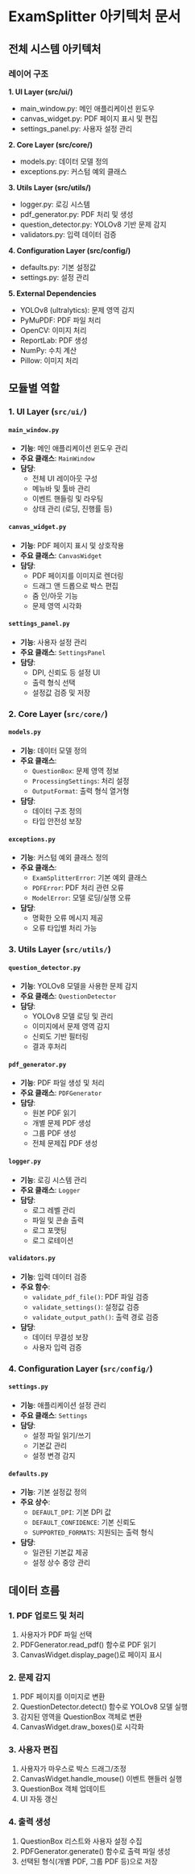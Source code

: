 # ExamSplitter 아키텍처 문서

## 전체 시스템 아키텍처

### 레이어 구조

**1. UI Layer (src/ui/)**
- main_window.py: 메인 애플리케이션 윈도우
- canvas_widget.py: PDF 페이지 표시 및 편집
- settings_panel.py: 사용자 설정 관리

**2. Core Layer (src/core/)**
- models.py: 데이터 모델 정의
- exceptions.py: 커스텀 예외 클래스

**3. Utils Layer (src/utils/)**
- logger.py: 로깅 시스템
- pdf_generator.py: PDF 처리 및 생성
- question_detector.py: YOLOv8 기반 문제 감지
- validators.py: 입력 데이터 검증

**4. Configuration Layer (src/config/)**
- defaults.py: 기본 설정값
- settings.py: 설정 관리

**5. External Dependencies**
- YOLOv8 (ultralytics): 문제 영역 감지
- PyMuPDF: PDF 파일 처리
- OpenCV: 이미지 처리
- ReportLab: PDF 생성
- NumPy: 수치 계산
- Pillow: 이미지 처리

## 모듈별 역할

### 1. UI Layer (`src/ui/`)

#### `main_window.py`
- **기능**: 메인 애플리케이션 윈도우 관리
- **주요 클래스**: `MainWindow`
- **담당**:
  - 전체 UI 레이아웃 구성
  - 메뉴바 및 툴바 관리
  - 이벤트 핸들링 및 라우팅
  - 상태 관리 (로딩, 진행률 등)

#### `canvas_widget.py`
- **기능**: PDF 페이지 표시 및 상호작용
- **주요 클래스**: `CanvasWidget`
- **담당**:
  - PDF 페이지를 이미지로 렌더링
  - 드래그 앤 드롭으로 박스 편집
  - 줌 인/아웃 기능
  - 문제 영역 시각화

#### `settings_panel.py`
- **기능**: 사용자 설정 관리
- **주요 클래스**: `SettingsPanel`
- **담당**:
  - DPI, 신뢰도 등 설정 UI
  - 출력 형식 선택
  - 설정값 검증 및 저장

### 2. Core Layer (`src/core/`)

#### `models.py`
- **기능**: 데이터 모델 정의
- **주요 클래스**:
  - `QuestionBox`: 문제 영역 정보
  - `ProcessingSettings`: 처리 설정
  - `OutputFormat`: 출력 형식 열거형
- **담당**:
  - 데이터 구조 정의
  - 타입 안전성 보장

#### `exceptions.py`
- **기능**: 커스텀 예외 클래스 정의
- **주요 클래스**:
  - `ExamSplitterError`: 기본 예외 클래스
  - `PDFError`: PDF 처리 관련 오류
  - `ModelError`: 모델 로딩/실행 오류
- **담당**:
  - 명확한 오류 메시지 제공
  - 오류 타입별 처리 가능

### 3. Utils Layer (`src/utils/`)

#### `question_detector.py`
- **기능**: YOLOv8 모델을 사용한 문제 감지
- **주요 클래스**: `QuestionDetector`
- **담당**:
  - YOLOv8 모델 로딩 및 관리
  - 이미지에서 문제 영역 감지
  - 신뢰도 기반 필터링
  - 결과 후처리

#### `pdf_generator.py`
- **기능**: PDF 파일 생성 및 처리
- **주요 클래스**: `PDFGenerator`
- **담당**:
  - 원본 PDF 읽기
  - 개별 문제 PDF 생성
  - 그룹 PDF 생성
  - 전체 문제집 PDF 생성

#### `logger.py`
- **기능**: 로깅 시스템 관리
- **주요 클래스**: `Logger`
- **담당**:
  - 로그 레벨 관리
  - 파일 및 콘솔 출력
  - 로그 포맷팅
  - 로그 로테이션

#### `validators.py`
- **기능**: 입력 데이터 검증
- **주요 함수**:
  - `validate_pdf_file()`: PDF 파일 검증
  - `validate_settings()`: 설정값 검증
  - `validate_output_path()`: 출력 경로 검증
- **담당**:
  - 데이터 무결성 보장
  - 사용자 입력 검증

### 4. Configuration Layer (`src/config/`)

#### `settings.py`
- **기능**: 애플리케이션 설정 관리
- **주요 클래스**: `Settings`
- **담당**:
  - 설정 파일 읽기/쓰기
  - 기본값 관리
  - 설정 변경 감지

#### `defaults.py`
- **기능**: 기본 설정값 정의
- **주요 상수**:
  - `DEFAULT_DPI`: 기본 DPI 값
  - `DEFAULT_CONFIDENCE`: 기본 신뢰도
  - `SUPPORTED_FORMATS`: 지원되는 출력 형식
- **담당**:
  - 일관된 기본값 제공
  - 설정 상수 중앙 관리

## 데이터 흐름

### 1. PDF 업로드 및 처리
1. 사용자가 PDF 파일 선택
2. PDFGenerator.read_pdf() 함수로 PDF 읽기
3. CanvasWidget.display_page()로 페이지 표시

### 2. 문제 감지
1. PDF 페이지를 이미지로 변환
2. QuestionDetector.detect() 함수로 YOLOv8 모델 실행
3. 감지된 영역을 QuestionBox 객체로 변환
4. CanvasWidget.draw_boxes()로 시각화

### 3. 사용자 편집
1. 사용자가 마우스로 박스 드래그/조정
2. CanvasWidget.handle_mouse() 이벤트 핸들러 실행
3. QuestionBox 객체 업데이트
4. UI 자동 갱신

### 4. 출력 생성
1. QuestionBox 리스트와 사용자 설정 수집
2. PDFGenerator.generate() 함수로 출력 파일 생성
3. 선택된 형식(개별 PDF, 그룹 PDF 등)으로 저장

 